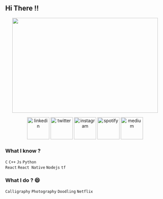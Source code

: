 <h2>Hi There !! </h2>

<p align="center">
  <img width="460" height="300" src="https://user-images.githubusercontent.com/44672399/104120120-64e7b180-535a-11eb-99bd-6a8b1d647a7a.jpeg">
</p>
<p align="center">
  <a href="https://www.linkedin.com/in/mallicksidhartha7/" target="_blank"><img src="https://img.icons8.com/color/96/000000/linkedin.png" width="70px" alt="linkedin"/></a>
<a href="https://twitter.com/SidMallick7" target="_blank"><img src="https://img.icons8.com/color/96/000000/twitter-squared.png" width="70px" alt="twitter"/></a>	
<a href="https://www.instagram.com/sidmallick7/" target="_blank"><img src="https://img.icons8.com/color/96/000000/instagram-new.png" width="70px" alt="instagram"/></a>	
<a href="https://open.spotify.com/user/31befgzrzqebeulnax65copcgtre"><img src="https://img.icons8.com/color/96/000000/spotify--v1.png" width="70px" alt="spotify"/></a>	
<!-- <a href="https://steamcommunity.com/id/ashmal47/"><img src="https://img.icons8.com/fluent/96/000000/steam.png" width="50px" alt="steam"/></a>	 -->
<a href="https://medium.com/@ahtrahdis7" target="_blank"><img src="https://img.icons8.com/color/96/000000/medium.png" width="70px" alt="medium"/></a>	

</p>

### What I know ?
`C` `C++` `Js` `Python` 
<br>
`React` `React Native` `Nodejs` `tf` 

### What I do ? 😄
`Calligraphy`  `Photography` `Doodling` `Netflix`





<!-- <img src="https://visitor-badge.glitch.me/badge?page_id=ahtrahdis7.ahtrahdis7" height="25px" vertical-align="center" > -->
